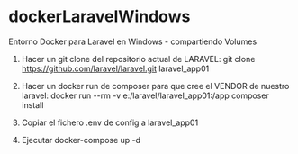 # dockerLaravelWindows
Entorno Docker para Laravel en Windows - compartiendo Volumes

1. Hacer un git clone del repositorio actual de LARAVEL:
git clone https://github.com/laravel/laravel.git laravel_app01

2. Hacer un docker run de composer para que cree el VENDOR de nuestro laravel:
docker run --rm -v e:/laravel/laravel_app01:/app composer install

3. Copiar el fichero .env de config a laravel_app01

4. Ejecutar docker-compose up -d
